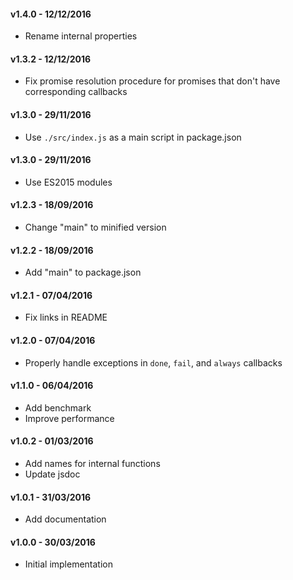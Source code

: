 #### v1.4.0 - 12/12/2016

- Rename internal properties

#### v1.3.2 - 12/12/2016

- Fix promise resolution procedure for promises that don't have corresponding callbacks

#### v1.3.0 - 29/11/2016

- Use `./src/index.js` as a main script in package.json

#### v1.3.0 - 29/11/2016

- Use ES2015 modules

#### v1.2.3 - 18/09/2016

- Change "main" to minified version

#### v1.2.2 - 18/09/2016

- Add "main" to package.json

#### v1.2.1 - 07/04/2016

- Fix links in README

#### v1.2.0 - 07/04/2016

- Properly handle exceptions in `done`, `fail`, and `always` callbacks

#### v1.1.0 - 06/04/2016

- Add benchmark
- Improve performance

#### v1.0.2 - 01/03/2016

- Add names for internal functions
- Update jsdoc

#### v1.0.1 - 31/03/2016

- Add documentation

#### v1.0.0 - 30/03/2016

- Initial implementation
